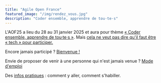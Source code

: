 ```yaml
---
title: "Agile Open France"
featured_image: "/img/rendez_vous.jpg"
description: "Coder ensemble, apprendre de tou·te·s"
---
```


L'AOF25 a lieu du 28 au 31 janvier 2025 et aura pour thème [« Coder ensemble, apprendre de tou·te·s »](/esprit/). Mais [cela ne veut pas dire qu'il faut être « tech » pour participer.](/premiere/#faut-il-être-tech-pour-participer-)

Encore jamais participé ? [Bienvenue !](premiere)

Envie de proposer de venir à une personne qui n'est jamais venue ? [Mode d'emploi](inviter)

Des [infos pratiques](pratique) : comment y aller, comment s'habiller.

